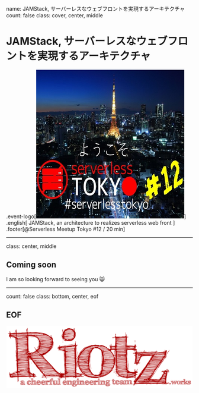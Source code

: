 name: JAMStack, サーバーレスなウェブフロントを実現するアーキテクチャ
count: false
class: cover, center, middle
# JAMStack, サーバーレスなウェブフロントを実現するアーキテクチャ
.event-logo[![](assets/logo/serverlesstokyo12.jpg)]
.english[
  JAMStack, an architecture to realizes serverless web front
]
.footer[@Serverless Meetup Tokyo #12 / 20 min]



---
class: center, middle
## Coming soon
I am so looking forward to seeing you 😺



---
count: false
class: bottom, center, eof
## EOF
![](assets/riotz.png)
